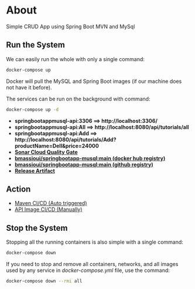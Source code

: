 # About
Simple CRUD App using Spring Boot MVN and MySql

## Run the System
We can easily run the whole with only a single command:
```bash
docker-compose up
```

Docker will pull the MySQL and Spring Boot images (if our machine does not have it before).

The services can be run on the background with command:
```bash
docker-compose up -d
```
- **springbootappmusql-api:3306 ==> http://localhost:3306/**
- **springbootappmusql-api:All ==> http://localhost:8080/api/tutorials/all**
- **springbootappmusql-api:Add ==> http://localhost:8080/api/tutorials/Add?productName=Dell&price=24000**
- **[Sonar Cloud Quality Gate](https://sonarcloud.io/summary/new_code?id=bmassioui_springbootapp-musql)**
- **[bmassioui/springbootapp-musql:main (docker hub registry)](https://hub.docker.com/layers/197519438/bmassioui/springbootapp-musql/main/images/sha256-256397356b487d288ec26fbdbc68fadc98ee0d0e0994657438c2faf1d925b28d?context=repo)**
- **[bmassioui/springbootapp-musql:main (github registry)](https://github.com/bmassioui/springbootapp-musql/pkgs/container/springbootapp-musql)**
- **[Release Artifact](https://github.com/bmassioui/springbootapp-musql/releases/tag/1.1.0)**

## Action
- [Maven CI/CD (Auto triggered)](https://github.com/bmassioui/springbootapp-musql/actions/workflows/maven.yml)
- [API Image CI/CD (Manually)](https://github.com/bmassioui/springbootapp-musql/actions/workflows/docker-cicd.yml)
 
## Stop the System
Stopping all the running containers is also simple with a single command:
```bash
docker-compose down
```

If you need to stop and remove all containers, networks, and all images used by any service in <em>docker-compose.yml</em> file, use the command:
```bash
docker-compose down --rmi all
```
